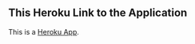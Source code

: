 ## This Heroku Link to the Application

This is a [Heroku App](https://comp229-assignment2-301224112.herokuapp.com/home).
